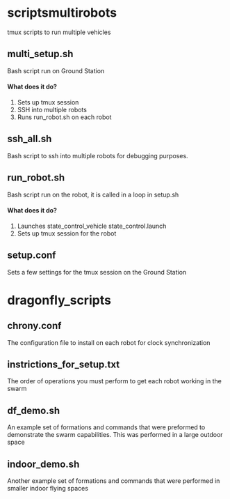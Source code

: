 # scriptsmultirobots
tmux scripts to run multiple vehicles

## multi_setup.sh
Bash script run on Ground Station
#### What does it do?
1) Sets up tmux session
2) SSH into multiple robots
3) Runs run_robot.sh on each robot

## ssh_all.sh
Bash script to ssh into multiple robots for debugging purposes.


## run_robot.sh
Bash script run on the robot, it is called in a loop in setup.sh
#### What does it do?
1) Launches state_control_vehicle state_control.launch
2) Sets up tmux session for the robot


## setup.conf
Sets a few settings for the tmux session on the Ground Station
# dragonfly_scripts

## chrony.conf
The configuration file to install on each robot for clock synchronization

## instrictions_for_setup.txt
The order of operations you must perform to get each robot working in the swarm

## df_demo.sh
An example set of formations and commands that were preformed to demonstrate the swarm capabilities. This was performed in a large outdoor space

## indoor_demo.sh
Another example set of formations and commands that were performed in smaller indoor flying spaces
